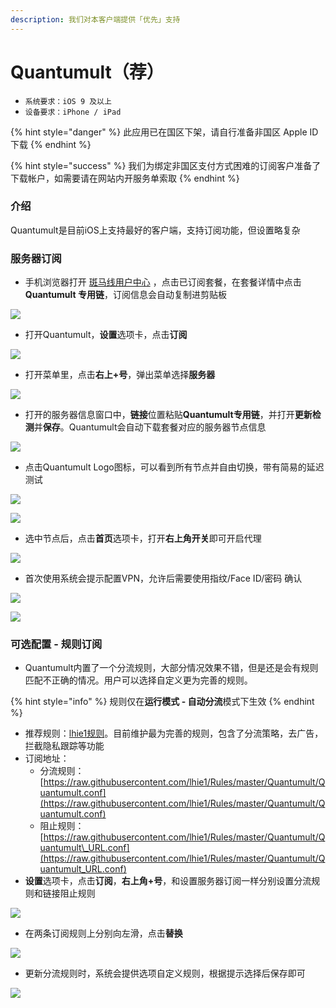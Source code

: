 ```yaml
---
description: 我们对本客户端提供「优先」支持
---
```


# Quantumult（荐）

* `系统要求：iOS 9 及以上`
* `设备要求：iPhone / iPad`

{% hint style="danger" %}
此应用已在国区下架，请自行准备非国区 Apple ID 下载
{% endhint %}

{% hint style="success" %}
我们为绑定非国区支付方式困难的订阅客户准备了下载帐户，如需要请在网站内开服务单索取
{% endhint %}

### 介绍 <a id="jie-shao"></a>

Quantumult是目前iOS上支持最好的客户端，支持订阅功能，但设置略复杂

### 服务器订阅

* 手机浏览器打开 [斑马线用户中心](https://bmxcloud.cc/clientarea.php?action=services) ，点击已订阅套餐，在套餐详情中点击**Quantumult 专用链**，订阅信息会自动复制进剪贴板

![](../../.gitbook/assets/image%20%2814%29.png)

* 打开Quantumult，**设置**选项卡，点击**订阅**

![](../../.gitbook/assets/image%20%283%29.png)

* 打开菜单里，点击**右上+号**，弹出菜单选择**服务器**

![](../../.gitbook/assets/image%20%2885%29.png)

* 打开的服务器信息窗口中，**链接**位置粘贴**Quantumult专用链**，并打开**更新检测**并**保存**。Quantumult会自动下载套餐对应的服务器节点信息

![](../../.gitbook/assets/image%20%2819%29.png)

* 点击Quantumult Logo图标，可以看到所有节点并自由切换，带有简易的延迟测试

![](../../.gitbook/assets/image%20%2866%29.png)

![](../../.gitbook/assets/image%20%2857%29.png)

* 选中节点后，点击**首页**选项卡，打开**右上角开关**即可开启代理

![](../../.gitbook/assets/image%20%285%29.png)

* 首次使用系统会提示配置VPN，允许后需要使用指纹/Face ID/密码 确认

![](../../.gitbook/assets/image%20%2826%29.png)

![](../../.gitbook/assets/image%20%2834%29.png)

### 可选配置 - 规则订阅

* Quantumult内置了一个分流规则，大部分情况效果不错，但是还是会有规则匹配不正确的情况。用户可以选择自定义更为完善的规则。

{% hint style="info" %}
规则仅在**运行模式 - 自动分流**模式下生效
{% endhint %}

* 推荐规则：[lhie1规则](https://github.com/lhie1/Rules)。目前维护最为完善的规则，包含了分流策略，去广告，拦截隐私跟踪等功能
* 订阅地址：
  * 分流规则：[https://raw.githubusercontent.com/lhie1/Rules/master/Quantumult/Quantumult.conf](https://raw.githubusercontent.com/lhie1/Rules/master/Quantumult/Quantumult.conf)
  * 阻止规则：[https://raw.githubusercontent.com/lhie1/Rules/master/Quantumult/Quantumult\_URL.conf](https://raw.githubusercontent.com/lhie1/Rules/master/Quantumult/Quantumult_URL.conf)
* **设置**选项卡，点击**订阅**，**右上角+号**，和设置服务器订阅一样分别设置分流规则和链接阻止规则

![](../../.gitbook/assets/image%20%2832%29.png)

* 在两条订阅规则上分别向左滑，点击**替换**

![](../../.gitbook/assets/image%20%2833%29.png)

* 更新分流规则时，系统会提供选项自定义规则，根据提示选择后保存即可

![](../../.gitbook/assets/image%20%289%29.png)

 



